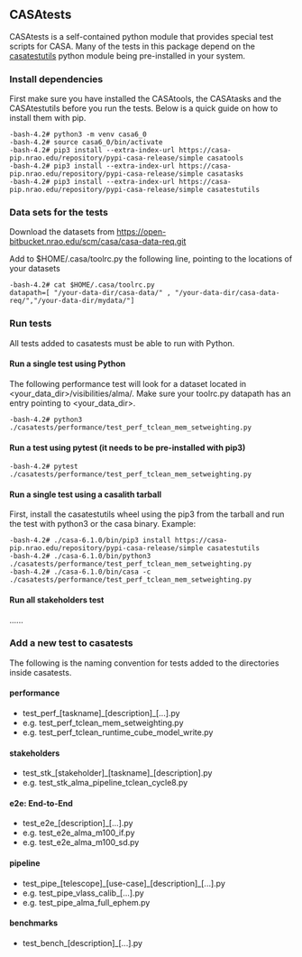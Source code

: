 ## CASAtests

CASAtests is a self-contained python module that provides special test scripts for CASA. Many of the tests in this package depend on the [casatestutils](https://open-bitbucket.nrao.edu/projects/CASA/repos/casa6/browse) python module being pre-installed in your system.

### Install dependencies

First make sure you have installed the CASAtools, the CASAtasks and the CASAtestutils before you run the tests. Below is a quick guide on how to install
them with pip.
```
-bash-4.2# python3 -m venv casa6_0
-bash-4.2# source casa6_0/bin/activate
-bash-4.2# pip3 install --extra-index-url https://casa-pip.nrao.edu/repository/pypi-casa-release/simple casatools
-bash-4.2# pip3 install --extra-index-url https://casa-pip.nrao.edu/repository/pypi-casa-release/simple casatasks
-bash-4.2# pip3 install --extra-index-url https://casa-pip.nrao.edu/repository/pypi-casa-release/simple casatestutils
```

### Data sets for the tests

Download the datasets from https://open-bitbucket.nrao.edu/scm/casa/casa-data-req.git

Add to $HOME/.casa/toolrc.py the following line, pointing to the locations of your datasets
```
-bash-4.2# cat $HOME/.casa/toolrc.py
datapath=[ "/your-data-dir/casa-data/" , "/your-data-dir/casa-data-req/","/your-data-dir/mydata/"]
```
### Run tests

All tests added to casatests must be able to run with Python.

#### Run a single test using Python

The following performance test will look for a dataset located in <your_data_dir>/visibilities/alma/.
Make sure your toolrc.py datapath has an entry pointing to <your_data_dir>. 

```
-bash-4.2# python3 ./casatests/performance/test_perf_tclean_mem_setweighting.py
```

#### Run a test using pytest (it needs to be pre-installed with pip3)
```
-bash-4.2# pytest ./casatests/performance/test_perf_tclean_mem_setweighting.py 
```

#### Run a single test using a casalith tarball
First, install the casatestutils wheel using the pip3 from the tarball and run the test with python3 or the casa binary. Example:
```
-bash-4.2# ./casa-6.1.0/bin/pip3 install https://casa-pip.nrao.edu/repository/pypi-casa-release/simple casatestutils
-bash-4.2# ./casa-6.1.0/bin/python3 ./casatests/performance/test_perf_tclean_mem_setweighting.py
-bash-4.2# ./casa-6.1.0/bin/casa -c ./casatests/performance/test_perf_tclean_mem_setweighting.py
```

#### Run all stakeholders test
......

### Add a new test to casatests

The following is the naming convention for tests added to the directories inside casatests. 

#### performance
   * test\_perf\_[taskname]\_[description]\_[...].py
   * e.g. test\_perf\_tclean\_mem\_setweighting.py
   * e.g. test\_perf\_tclean\_runtime\_cube\_model\_write.py   

#### stakeholders
   * test\_stk\_[stakeholder]\_[taskname]\_[description].py
   * e.g. test\_stk\_alma\_pipeline\_tclean\_cycle8.py

#### e2e: End-to-End
   * test\_e2e\_[description]\_[...].py
   * e.g. test\_e2e\_alma\_m100\_if.py
   * e.g. test\_e2e\_alma\_m100\_sd.py

#### pipeline
   * test\_pipe\_[telescope]\_[use-case]\_[description]\_[...].py
   * e.g. test\_pipe\_vlass\_calib\_[...].py
   * e.g. test\_pipe\_alma\_full\_ephem.py

#### benchmarks
   * test\_bench\_[description]\_[...].py
   



